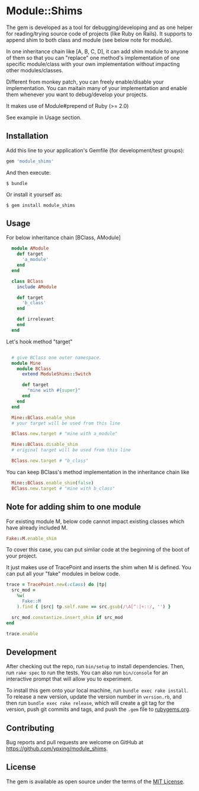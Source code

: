 # Module::Shims

The gem is developed as a tool for debugging/developing and as one helper for reading/trying source code of projects (like Ruby on Rails).
It supports to append shim to both class and module (see below note for module).

In one inheritance chain like [A, B, C, D], it can add shim module to anyone of them so that you can "replace" one method's implementation of one specific module/class with your own implementation without impacting other modules/classes.

Different from monkey patch, you can freely enable/disable your implementation. You can maitain many of your implementation and enable them whenever you want to debug/develop your projects.

It makes use of Module#prepend of Ruby (>= 2.0)

See example in Usage section.

## Installation

Add this line to your application's Gemfile (for development/test groups):

```ruby
gem 'module_shims'
```

And then execute:

    $ bundle

Or install it yourself as:

    $ gem install module_shims

## Usage

For below inheritance chain [BClass, AModule]
```ruby
  module AModule
    def target
      'a_module'
    end
  end

  class BClass
    include AModule

    def target
      'b_class'
    end

    def irrelevant
    end
  end
```

Let's hook method "target"
```ruby

  # give BClass one outer namespace.
  module Mine
    module BClass
      extend ModuleShims::Switch

      def target
        "mine with #{super}"
      end
    end
  end

  Mine::BClass.enable_shim
  # your target will be used from this line

  BClass.new.target # "mine with a_module"

  Mine::BClass.disable_shim
  # original target will be used from this line

  BClass.new.target # "b_class"

```

You can keep BClass's method implementation in the inheritance chain like

```ruby
  Mine::BClass.enable_shim(false)
  BClass.new.target # "mine with b_class"

```

## Note for adding shim to one module

For existing module M, below code cannot impact existing classes which have already included M.
```ruby
Fake::M.enable_shim
```
To cover this case, you can put simliar code at the beginning of the boot of your project.

It just makes use of TracePoint and inserts the shim when M is defined.
You can put all your "fake" modules in below code.

```ruby
trace = TracePoint.new(:class) do |tp|
  src_mod =
    %w(
      Fake::M
    ).find { |src| tp.self.name == src.gsub(/\A[^:]+::/, '') }

  src_mod.constantize.insert_shim if src_mod
end

trace.enable
```

## Development

After checking out the repo, run `bin/setup` to install dependencies. Then, run `rake spec` to run the tests. You can also run `bin/console` for an interactive prompt that will allow you to experiment.

To install this gem onto your local machine, run `bundle exec rake install`. To release a new version, update the version number in `version.rb`, and then run `bundle exec rake release`, which will create a git tag for the version, push git commits and tags, and push the `.gem` file to [rubygems.org](https://rubygems.org).

## Contributing

Bug reports and pull requests are welcome on GitHub at https://github.com/ypxing/module_shims.


## License

The gem is available as open source under the terms of the [MIT License](http://opensource.org/licenses/MIT).

